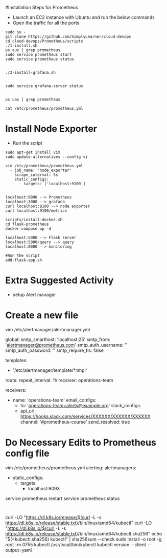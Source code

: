 #Installation Steps for Prometheus
- Launch an EC2 instance with Ubuntu and run the below commands
- Open the traffic for all the ports

```
sudo su -
git clone https://github.com/SimplyLearner/cloud-devops
cd cloud-devops/Prometheus/scripts
./1-install.sh
ps aux | grep prometheus
sudo service prometheus start
sudo service prometheus status


./3-install-grafana.sh


sudo service grafana-server status


ps uax | grep prometheus

cat /etc/prometheus/prometheus.yml

```
# Install Node Exporter
- Run the script
```
sudo apt-get install vim
sudo update-alternatives --config vi

vim /etc/prometheus/prometheus.yml
  - job_name: 'node_exporter'
    scrape_interval: 5s
    static_configs:
      - targets: ['localhost:9100']


```


```
localhost:9090 --> Prometheus
localhost:3000 --> grafana
curl localhost:9100 --> node exporter
curl localhost:9100/metrics
```

```
scripts/install-docker.sh
cd flask-prometheus
docker-compose up -d

localhost:5000 --> Flask server
localhost:5000/query --> query
localhost:8000 --> monitoring

#Run the script
add-flask-app.sh
```

# Extra Suggested Activity


- setup Alert manager
# Create  a new file
vim /etc/alertmanager/alertmanager.yml

global:
  smtp_smarthost: 'localhost:25'
  smtp_from: 'alertmanager@prometheus.com'
  smtp_auth_username: ''
  smtp_auth_password: ''
  smtp_require_tls: false

templates:
- '/etc/alertmanager/template/*.tmpl'

route:
  repeat_interval: 1h
  receiver: operations-team

receivers:
- name: 'operations-team'
  email_configs:
  - to: 'operations-team+alerts@example.org'
  slack_configs:
  - api_url: https://hooks.slack.com/services/XXXXXX/XXXXXX/XXXXXX
    channel: '#prometheus-course'
    send_resolved: true


# Do Necessary Edits to Prometheus config file



vim /etc/prometheus/prometheus.yml
alerting:
  alertmanagers:
  - static_configs:
    - targets:
      - localhost:9093

service prometheus restart
service prometheus status


```


```

curl -LO "https://dl.k8s.io/release/$(curl -L -s https://dl.k8s.io/release/stable.txt)/bin/linux/amd64/kubectl"
curl -LO "https://dl.k8s.io/$(curl -L -s https://dl.k8s.io/release/stable.txt)/bin/linux/amd64/kubectl.sha256"
echo "$(<kubectl.sha256)  kubectl" | sha256sum --check
sudo install -o root -g root -m 0755 kubectl /usr/local/bin/kubectl
kubectl version --client --output=yaml